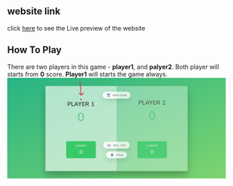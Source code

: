 ## website link
click [here](https://sumanislam.github.io/pig-game/) to see the Live preview of the website

## How To Play
There are two players in this game - **player1**, and **palyer2**. Both player will starts from **0** score. **Player1** will starts the game always.
<br>
<img src="/readmeimage/1.png"/>

